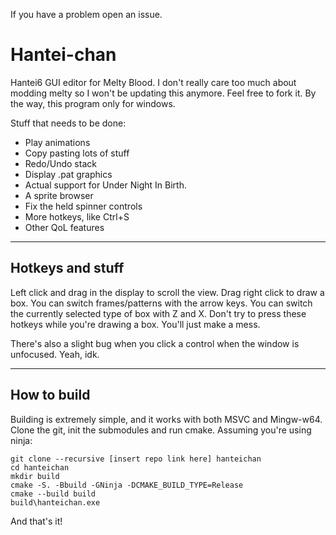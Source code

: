 If you have a problem open an issue.

# Hantei-chan #
Hantei6 GUI editor for Melty Blood.
I don't really care too much about modding melty so I won't be updating this anymore.
Feel free to fork it. By the way, this program only for windows. 

Stuff that needs to be done:
* Play animations
* Copy pasting lots of stuff 
* Redo/Undo stack
* Display .pat graphics
* Actual support for Under Night In Birth.
* A sprite browser
* Fix the held spinner controls
* More hotkeys, like Ctrl+S
* Other QoL features

-----------------------
## Hotkeys and stuff ##

Left click and drag in the display to scroll the view.
Drag right click to draw a box.
You can switch frames/patterns with the arrow keys.
You can switch the currently selected type of box with Z and X.
Don't try to press these hotkeys while you're drawing a box. You'll just make a mess.

There's also a slight bug when you click a control when the window is unfocused. Yeah, idk.

-----------------------
## How to build ##
Building is extremely simple, and it works with both MSVC and Mingw-w64.
Clone the git, init the submodules and run cmake.
Assuming you're using ninja:

```
git clone --recursive [insert repo link here] hanteichan
cd hanteichan
mkdir build
cmake -S. -Bbuild -GNinja -DCMAKE_BUILD_TYPE=Release
cmake --build build
build\hanteichan.exe
```

And that's it!
